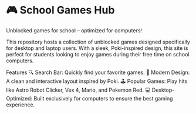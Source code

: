 # 🎮 School Games Hub
Unblocked games for school – optimized for computers!

This repository hosts a collection of unblocked games designed specifically for desktop and laptop users. With a sleek, Poki-inspired design, this site is perfect for students looking to enjoy games during their free time on school computers.

Features
🔍 Search Bar: Quickly find your favorite games.
🎨 Modern Design: A clean and interactive layout inspired by Poki.
🕹️ Popular Games: Play hits like Astro Robot Clicker, Vex 4, Mario, and Pokemon Red.
💻 Desktop-Optimized: Built exclusively for computers to ensure the best gaming experience.
